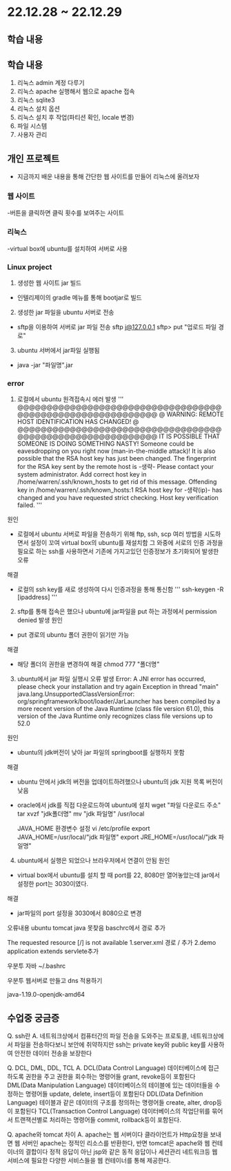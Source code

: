 # 22.12.28 ~ 22.12.29

## 학습 내용



## 학습 내용
1. 리눅스 admin 계정 다루기
2. 리눅스 apache 실행해서 웹으로 apache 접속
3. 리눅스 sqlite3
4. 리눅스 설치 옵션
5. 리눅스 설치 후 작업(파티션 확인, locale 변경)
6. 파일 시스템
7. 사용자 관리


## 개인 프로젝트
- 지금까지 배운 내용을 통해 간단한 웹 사이트를 만들어 리눅스에 올려보자

### 웹 사이트
-버튼을 클릭하면 클릭 횟수를 보여주는 사이트

### 리눅스
-virtual box에 ubuntu를 설치하여 서버로 사용

### Linux project
1. 생성한 웹 사이트 jar 빌드
- 인텔리제이의 gradle 메뉴를 통해 bootjar로 빌드


2. 생성한 jar 파일을 ubuntu 서버로 전송
- sftp을 이용하여 서버로 jar 파일 전송
	sftp j@127.0.0.1
	sftp> put "업로드 파일 경로"


3. ubuntu 서버에서 jar파일 실행됨
-	java -jar "파일명".jar
 


### error

1. 로컬에서 ubuntu 원격접속시 에러 발생
'''
	@@@@@@@@@@@@@@@@@@@@@@@@@@@@@@@@@@@@@@@@@@@@@@@@@@@@@@@@@@@
	@    WARNING: REMOTE HOST IDENTIFICATION HAS CHANGED!     @
	@@@@@@@@@@@@@@@@@@@@@@@@@@@@@@@@@@@@@@@@@@@@@@@@@@@@@@@@@@@
	IT IS POSSIBLE THAT SOMEONE IS DOING SOMETHING NASTY!
	Someone could be eavesdropping on you right now (man-in-the-middle attack)!
	It is also possible that the RSA host key has just been changed.
	The fingerprint for the RSA key sent by the remote host is
	-생략-
	Please contact your system administrator.
	Add correct host key in /home/warren/.ssh/known_hosts to get rid of this message.
	Offending key in /home/warren/.ssh/known_hosts:1
	RSA host key for -생략(ip)- has changed and you have requested strict checking.
	Host key verification failed.
'''

원인
- 로컬에서 ubuntu 서버로 파일을 전송하기 위해 ftp, ssh, scp 여러 방법을 시도하면서 설정이 꼬여
virtual box의 ubuntu를 재설치함
그 와중에 서로의 인증 과정을 필요로 하는 ssh를 사용하면서 기존에 가지고있던 인증정보가 초기화되어 발생한 오류

해결
- 로컬의 ssh key를 새로 생성하여 다시 인증과정을 통해 통신함
'''
	ssh-keygen -R [ipaddress]
'''
	

2. sftp를 통해 접속은 했으나 ubuntu에 jar파일을 put 하는 과정에서 permission denied 발생
원인
- put 경로의 ubuntu 폴더 권한이 읽기만 가능

해결
- 해당 폴더의 권한을 변경하여 해결
	chmod 777 "폴더명"
	
3. ubuntu에서 jar 파일 실행시 오류 발생
Error: A JNI error has occurred, please check your installation and try again
Exception in thread "main" java.lang.UnsupportedClassVersionError: 
org/springframework/boot/loader/JarLauncher has been compiled by a more recent version of the Java Runtime 
(class file version 61.0), this version of the Java Runtime only recognizes class file versions up to 52.0

원인 
- ubuntu의 jdk버전이 낮아 jar 파일의 springboot를 실행하지 못함

해결
- ubuntu 안에서 jdk의 버전을 업데이트하려했으나 ubuntu의 jdk 지원 목록 버전이 낮음
- oracle에서 jdk를 직접 다운로드하여 ubuntu에 설치
	wget "파일 다운로드 주소"
	tar xvzf "jdk폴더명"
	mv "jdk 파일명" /usr/local
	
	JAVA_HOME 환경변수 설정
	vi /etc/profile
	export JAVA_HOME=/usr/local/"jdk 파일명"
	export JRE_HOME=/usr/local/"jdk 파일명"
	
4. ubuntu에서 실행은 되었으나 브라우저에서 연결이 안됨
원인
- virtual box에서 ubuntu를 설치 할 때 port를 22, 8080만 열어놓았는데 jar에서 설정한 port는 3030이였다.

해결
- jar파일의  port 설정을 3030에서 8080으로 변경

오류내용
ubuntu tomcat java 못찾음
baschrc에서 경로 추가

The requested resource [/] is not available
1.server.xml 경로 / 추가
2.demo application extends servlete추가

우분투 자바 
~/.bashrc




우분투 웹서버로 만들고 dns 적용하기


java-1.19.0-openjdk-amd64 




## 수업중 궁금증
Q. ssh란
A. 네트워크상에서 컴퓨터간의 파일 전송을 도와주는 프로토콜, 네트워크상에서 파일을 전송하다보니 보안에 취약하지만
ssh는 private key와 public key를 사용하여 안전한 데이터 전송을 보장한다


Q. DCL, DML, DDL, TCL
A.  DCL(Data Control Language) 데이터베이스에 접근하도록 권한을 주고 권한을 회수하는 명령어들 grant, revoke등이 포함된다
	DML(Data Manipulation Language) 데이터베이스의 테이블에 있는 데이터들을 수정하는 명령어들 update, delete, insert등이 포함된다
	DDL(Data Definition Language) 테이블과 같은 데이터의 구조를 정의하는 명령어들 create, alter, drop등이 포함된다
	TCL(Transaction Control Language) 데이터베이스의 작업단위를 묶어서 트랜잭션별로 처리하는 명령어들 commit, rollback등이 포함된다.
	
	
Q. apache와 tomcat 차이
A.  apache는 웹 서버이다 클라이언트가 Http요청을 보내면 웹 서버인 apache는 정적인 리소스를 반환한다,
	반면 tomcat은 apache와 웹 컨테이너의 결합이다 정적 응답이 아닌 jsp와 같은 동적 응답이나 세션관리 네트워크등 웹 서비스에
	필요한 다양한 서비스들을 웹 컨테이너를 통해 제공한다.
